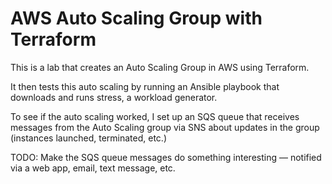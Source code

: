 # AWS Auto Scaling Group with Terraform

This is a lab that creates an Auto Scaling Group in AWS using Terraform.

It then tests this auto scaling by running an Ansible playbook that downloads and runs stress, a workload generator.

To see if the auto scaling worked, I set up an SQS queue that receives messages from the Auto Scaling group via SNS about updates in the group (instances launched, terminated, etc.)

TODO: Make the SQS queue messages do something interesting — notified via a web app, email, text message, etc.